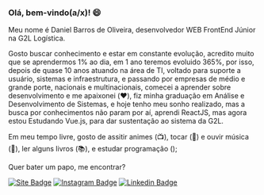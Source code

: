 ### Olá, bem-vindo(a/x)! 😄

Meu nome é Daniel Barros de Oliveira, desenvolvedor WEB FrontEnd Júnior na G2L Logística.

Gosto buscar conhecimento e estar em constante evolução, acredito muito que se aprendermos 1% ao dia, em 1 ano teremos evoluido 365%, por isso, depois de quase 10 anos atuando na área de TI, voltado para suporte a usuário, sistemas e infraestrutura, e passando por empresas de médio e grande porte, nacionais e multinacionais, comecei a aprender sobre desenvolvimento e me apaixonei (❤️), fiz minha graduação em Análise e Desenvolvimento de Sistemas, e hoje tenho meu sonho realizado, mas a busca por conhecimentos não param por aí, aprendi ReactJS, mas agora estou Estudando Vue.js, para dar sustentação ao sistema da G2L.

Em meu tempo livre, gosto de assitir animes (📺), tocar (🎸) e ouvir música (🎵), ler alguns livros (📚), e estudar programação ();

Quer bater um papo, me encontrar?

[![Site Badge](https://img.shields.io/badge/Site-danieloliveira.info-black)](http://danieloliveira.info/)
[![Instagram Badge](https://img.shields.io/badge/-Instagram-red?style=flat-square&labelColor=red&logo=instagram&logoColor=white&link=https://www.instagram.com/danieloliveira_dev/)](https://www.instagram.com/danieloliveira_dev/)
[![Linkedin Badge](https://img.shields.io/badge/-LinkedIn-blue?style=flat-square&logo=Linkedin&logoColor=white&link=https://www.linkedin.com/in/danielbarrosdeoliveira/)](https://www.linkedin.com/in/danielbarrosdeoliveira/)
